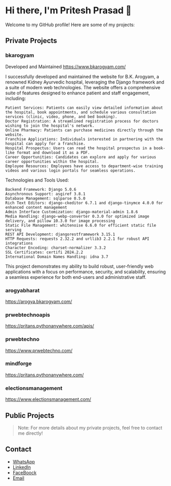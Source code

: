 # Hi there, I'm Pritesh Prasad 👋

Welcome to my GitHub profile! Here are some of my projects:

## Private Projects

### bkarogyam
Developed and Maintained https://www.bkarogyam.com/

I successfully developed and maintained the website for B.K. Arogyam, a renowned Kidney Ayurvedic hospital, leveraging the Django framework and a suite of modern web technologies. The website offers a comprehensive suite of features designed to enhance patient and staff engagement, including:

    Patient Services: Patients can easily view detailed information about the hospital, book appointments, and schedule various consultation services (clinic, video, phone, and bed booking).
    Doctor Registration: A streamlined registration process for doctors wishing to join the hospital's network.
    Online Pharmacy: Patients can purchase medicines directly through the website.
    Franchise Applications: Individuals interested in partnering with the hospital can apply for a franchise.
    Hospital Prospectus: Users can read the hospital prospectus in a book-like format and download it as a PDF.
    Career Opportunities: Candidates can explore and apply for various career opportunities within the hospital.
    Employee Resources: Employees have access to department-wise training videos and various login portals for seamless operations.

Technologies and Tools Used:

    Backend Framework: Django 5.0.6
    Asynchronous Support: asgiref 3.8.1
    Database Management: sqlparse 0.5.0
    Rich Text Editors: django-ckeditor 6.7.1 and django-tinymce 4.0.0 for enhanced content management
    Admin Interface Customization: django-material-admin 1.8.6
    Media Handling: django-webp-converter 0.3.0 for optimized image delivery, and pillow 10.3.0 for image processing
    Static File Management: whitenoise 6.6.0 for efficient static file serving
    REST API Development: djangorestframework 3.15.1
    HTTP Requests: requests 2.32.2 and urllib3 2.2.1 for robust API integrations
    Character Encoding: charset-normalizer 3.3.2
    SSL Certificates: certifi 2024.2.2
    International Domain Names Handling: idna 3.7

This project demonstrates my ability to build robust, user-friendly web applications with a focus on performance, security, and scalability, ensuring a seamless experience for both end-users and administrative staff.


### arogyabharat
https://arogya.bkarogyam.com/

### prwebtechnoapis
https://pritans.pythonanywhere.com/apis/

### prwebtechno 
https://www.prwebtechno.com/

### mindforge  
https://pritans.pythonanywhere.com/


### electionsmanagement
https://www.electionsmanagement.com/


## Public Projects


> Note: For more details about my private projects, feel free to contact me directly!

## Contact

- [WhatsApp](https://wa.me/message/IPNAQPOXX6FJO1?src=qr)
- [LinkedIn](https://www.linkedin.com/in/pritesh-prasad-242390176?utm_source=share&utm_campaign=share_via&utm_content=profile&utm_medium=ios_app)
- [FaceBoock](https://www.facebook.com/share/DqLkTchZWGeffQP6/?mibextid=LQQJ4d)
- [Email](mailto:priteshrao3@gmail.com)
